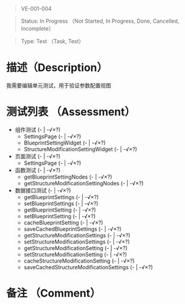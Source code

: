 > VE-001-004

> Status: In Progress （Not Started, In Progress, Done, Cancelled, Incomplete）

> Type: Test （Task, Test）

# 描述（Description）
我需要编辑单元测试，用于验证参数配置视图

# 测试列表 （Assessment）
* 组件测试 (- | -√×?)
  * SettingsPage (- | -√×?)
  * BlueprintSettingWidget (- | -√×?)
  * StructureModificationSettingWidget (- | -√×?)
* 页面测试 (- | -√×?)
  * SettingsPage (- | -√×?)
* 函数测试 (- | -√×?)
  * getBlueprintSettingNodes (- | -√×?)
  * getStructureModificationSettingNodes (- | -√×?)
* 数据接口测试 (- | -√×?)
  * getBlueprintSettings (- | -√×?)
  * setBlueprintSettings (- | -√×?)
  * getBlueprintSetting (- | -√×?)
  * setBlueprintSetting (- | -√×?)
  * cacheBlueprintSetting (- | -√×?)
  * saveCachedBlueprintSettings (- | -√×?)
  * getStructureModificationSettings (- | -√×?)
  * setStructureModificationSettings (- | -√×?)
  * getStructureModificationSetting (- | -√×?)
  * setStructureModificationSetting (- | -√×?)
  * cacheStructureModificationSetting (- | -√×?)
  * saveCachedStructureModificationSettings (- | -√×?)

# 备注 （Comment）

